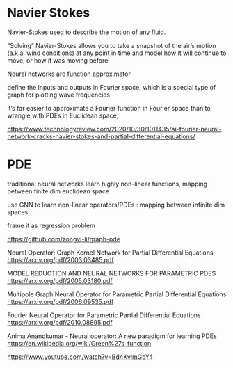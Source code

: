 
# Navier Stokes

Navier-Stokes used to describe the motion of any fluid. 

“Solving” Navier-Stokes allows you to take a snapshot of the air’s motion (a.k.a. wind conditions) at any point in time and model how it will continue to move, or how it was moving before

Neural networks are function approximator 

define the inputs and outputs in Fourier space, which is a special type of graph for plotting wave frequencies.

it’s far easier to approximate a Fourier function in Fourier space than to wrangle with PDEs in Euclidean space,

https://www.technologyreview.com/2020/10/30/1011435/ai-fourier-neural-network-cracks-navier-stokes-and-partial-differential-equations/

# PDE

traditional neural networks learn highly non-linear functions, mapping between finite dim euclidean space

use GNN to learn non-linear operators/PDEs : mapping between infinite dim spaces

frame it as regression problem

https://github.com/zongyi-li/graph-pde

Neural Operator: Graph Kernel Network for Partial Differential Equations 
https://arxiv.org/pdf/2003.03485.pdf

MODEL REDUCTION AND NEURAL NETWORKS FOR PARAMETRIC PDES 
https://arxiv.org/pdf/2005.03180.pdf

Multipole Graph Neural Operator for Parametric Partial Differential Equations
https://arxiv.org/pdf/2006.09535.pdf

Fourier Neural Operator for Parametric Partial Differential Equations
https://arxiv.org/pdf/2010.08895.pdf

Anima Anandkumar - Neural operator: A new paradigm for learning PDEs
https://en.wikipedia.org/wiki/Green%27s_function


https://www.youtube.com/watch?v=Bd4KvlmGbY4
